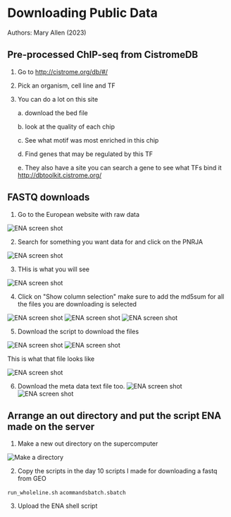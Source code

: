 # Downloading Public Data

Authors: Mary Allen (2023)

## Pre-processed ChIP-seq from CistromeDB 

1. Go to http://cistrome.org/db/#/

2. Pick an organism, cell line and TF

3. You can do a lot on this site

   a. download the bed file

   b. look at the quality of each chip

   c. See what motif was most enriched in this chip

   d. Find genes that may be regulated by this TF

   e. They also have a site you can search a gene to see what TFs bind it
http://dbtoolkit.cistrome.org/

## FASTQ downloads
1. Go to the European website with raw data

![ENA screen shot](download_data_images/gotoENA.png)


2. Search for something you want data for and click on the PNRJA

![ENA screen shot](download_data_images/clikconthepnrjalink.png)




3. THis is what you will see

![ENA screen shot](download_data_images/whatyouseeonadataset.png)

4. Click on "Show column selection" make sure to add the md5sum for all the files you are downloading is selected

![ENA screen shot](download_data_images/makesureyoutur_on_fastq_md5.png)
![ENA screen shot](download_data_images/fastq_md5_is_on.png)
![ENA screen shot](download_data_images/downloadtsvofsamplesmetadata.png)



5. Download the script to download the files
   
![ENA screen shot](download_data_images/ifyouclickdownloadscriptonall.png)
![ENA screen shot](download_data_images/ifyouwantonefile.png)

This is what that file looks like

![ENA screen shot](download_data_images/thisiswhathatfilelookslie.png)

6. Download  the meta data text file too.
![ENA screen shot](download_data_images/ifyouclickdownloadscriptonall.png)
![ENA screen shot](download_data_images/clickondownloadalltogetscriptforall.png)

## Arrange an out directory and put the script ENA made on the server

1. Make a new out directory on the supercomputer

![Make a directory](download_data_images/onsupercomptuermakeadirectory.png)

2. Copy the scripts in the day 10 scripts I made for downloading a fastq from GEO

`run_wholeline.sh`
`acommandsbatch.sbatch`

3. Upload the ENA shell script


   
